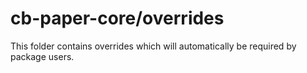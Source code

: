 # cb-paper-core/overrides

This folder contains overrides which will automatically be required by package users.
